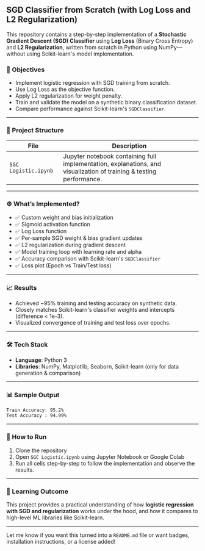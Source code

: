 ## SGD Classifier from Scratch (with Log Loss and L2 Regularization)

This repository contains a step-by-step implementation of a **Stochastic Gradient Descent (SGD) Classifier** using **Log Loss** (Binary Cross Entropy) and **L2 Regularization**, written from scratch in Python using NumPy—without using Scikit-learn's model implementation.

### 📌 Objectives

- Implement logistic regression with SGD training from scratch.
- Use Log Loss as the objective function.
- Apply L2 regularization for weight penalty.
- Train and validate the model on a synthetic binary classification dataset.
- Compare performance against Scikit-learn's `SGDClassifier`.

---

### 📂 Project Structure

| File | Description |
|------|-------------|
| `SGC Logistic.ipynb` | Jupyter notebook containing full implementation, explanations, and visualization of training & testing performance. |

---

### ⚙️ What’s Implemented?

- ✅ Custom weight and bias initialization  
- ✅ Sigmoid activation function  
- ✅ Log Loss function  
- ✅ Per-sample SGD weight & bias gradient updates  
- ✅ L2 regularization during gradient descent  
- ✅ Model training loop with learning rate and alpha  
- ✅ Accuracy comparison with Scikit-learn's `SGDClassifier`  
- ✅ Loss plot (Epoch vs Train/Test loss)

---

### 📈 Results

- Achieved ~95% training and testing accuracy on synthetic data.
- Closely matches Scikit-learn's classifier weights and intercepts (difference < 1e-3).
- Visualized convergence of training and test loss over epochs.

---

### 🛠️ Tech Stack

- **Language**: Python 3  
- **Libraries**: NumPy, Matplotlib, Seaborn, Scikit-learn (only for data generation & comparison)

---

### 📊 Sample Output

```bash
Train Accuracy: 95.2%
Test Accuracy : 94.99%
```

---

### 🚀 How to Run

1. Clone the repository
2. Open `SGC Logistic.ipynb` using Jupyter Notebook or Google Colab
3. Run all cells step-by-step to follow the implementation and observe the results.

---

### 🧩 Learning Outcome

This project provides a practical understanding of how **logistic regression with SGD and regularization** works under the hood, and how it compares to high-level ML libraries like Scikit-learn.

---

Let me know if you want this turned into a `README.md` file or want badges, installation instructions, or a license added!
